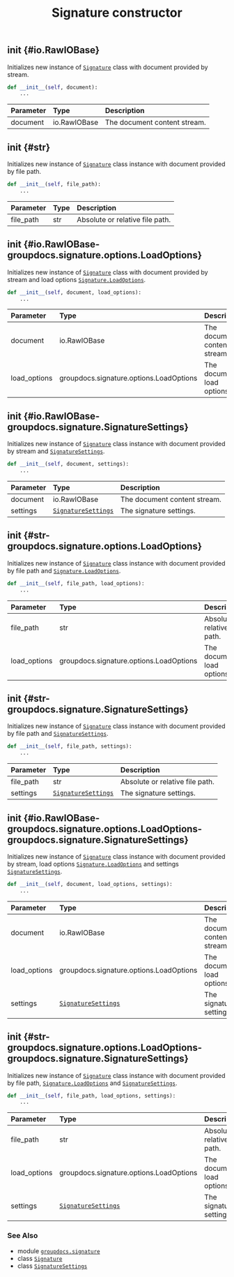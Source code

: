 ﻿---
title: Signature constructor
second_title: GroupDocs.Signature for Python via .NET API References
description: 
type: docs
url: /python-net/groupdocs.signature/signature/__init__/
is_root: false
weight: 10
---

## __init__ {#io.RawIOBase}

Initializes new instance of [`Signature`](/signature/python-net/groupdocs.signature/signature) class with document provided by stream.



```python
def __init__(self, document):
    ...
```


| Parameter | Type | Description |
| :- | :- | :- |
| document | io.RawIOBase | The document content stream. |


## __init__ {#str}

Initializes new instance of [`Signature`](/signature/python-net/groupdocs.signature/signature) class instance with document provided by file path.



```python
def __init__(self, file_path):
    ...
```


| Parameter | Type | Description |
| :- | :- | :- |
| file_path | str | Absolute or relative file path. |


## __init__ {#io.RawIOBase-groupdocs.signature.options.LoadOptions}

Initializes new instance of [`Signature`](/signature/python-net/groupdocs.signature/signature) class with document provided by stream and load options [`Signature.LoadOptions`](/signature/python-net/groupdocs.signature/signature).



```python
def __init__(self, document, load_options):
    ...
```


| Parameter | Type | Description |
| :- | :- | :- |
| document | io.RawIOBase | The document content stream. |
| load_options | groupdocs.signature.options.LoadOptions | The document load options. |


## __init__ {#io.RawIOBase-groupdocs.signature.SignatureSettings}

Initializes new instance of [`Signature`](/signature/python-net/groupdocs.signature/signature) class instance with document provided by stream and [`SignatureSettings`](/signature/python-net/groupdocs.signature/signaturesettings).



```python
def __init__(self, document, settings):
    ...
```


| Parameter | Type | Description |
| :- | :- | :- |
| document | io.RawIOBase | The document content stream. |
| settings | [`SignatureSettings`](/signature/python-net/groupdocs.signature/signaturesettings) | The signature settings. |


## __init__ {#str-groupdocs.signature.options.LoadOptions}

Initializes new instance of [`Signature`](/signature/python-net/groupdocs.signature/signature) class instance with document provided by file path and [`Signature.LoadOptions`](/signature/python-net/groupdocs.signature/signature).



```python
def __init__(self, file_path, load_options):
    ...
```


| Parameter | Type | Description |
| :- | :- | :- |
| file_path | str | Absolute or relative file path. |
| load_options | groupdocs.signature.options.LoadOptions | The document load options. |


## __init__ {#str-groupdocs.signature.SignatureSettings}

Initializes new instance of [`Signature`](/signature/python-net/groupdocs.signature/signature) class instance with document provided by file path and [`SignatureSettings`](/signature/python-net/groupdocs.signature/signaturesettings).



```python
def __init__(self, file_path, settings):
    ...
```


| Parameter | Type | Description |
| :- | :- | :- |
| file_path | str | Absolute or relative file path. |
| settings | [`SignatureSettings`](/signature/python-net/groupdocs.signature/signaturesettings) | The signature settings. |


## __init__ {#io.RawIOBase-groupdocs.signature.options.LoadOptions-groupdocs.signature.SignatureSettings}

Initializes new instance of [`Signature`](/signature/python-net/groupdocs.signature/signature) class instance with document provided by stream, load options [`Signature.LoadOptions`](/signature/python-net/groupdocs.signature/signature) and settings [`SignatureSettings`](/signature/python-net/groupdocs.signature/signaturesettings).



```python
def __init__(self, document, load_options, settings):
    ...
```


| Parameter | Type | Description |
| :- | :- | :- |
| document | io.RawIOBase | The document content stream. |
| load_options | groupdocs.signature.options.LoadOptions | The document load options. |
| settings | [`SignatureSettings`](/signature/python-net/groupdocs.signature/signaturesettings) | The signature settings. |


## __init__ {#str-groupdocs.signature.options.LoadOptions-groupdocs.signature.SignatureSettings}

Initializes new instance of [`Signature`](/signature/python-net/groupdocs.signature/signature) class instance with document provided by file path, [`Signature.LoadOptions`](/signature/python-net/groupdocs.signature/signature) and [`SignatureSettings`](/signature/python-net/groupdocs.signature/signaturesettings).



```python
def __init__(self, file_path, load_options, settings):
    ...
```


| Parameter | Type | Description |
| :- | :- | :- |
| file_path | str | Absolute or relative file path. |
| load_options | groupdocs.signature.options.LoadOptions | The document load options. |
| settings | [`SignatureSettings`](/signature/python-net/groupdocs.signature/signaturesettings) | The signature settings. |



### See Also
* module [`groupdocs.signature`](../../)
* class [`Signature`](/signature/python-net/groupdocs.signature/signature)
* class [`SignatureSettings`](/signature/python-net/groupdocs.signature/signaturesettings)
